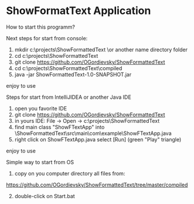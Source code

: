 # ShowFormatText Application
How to start this programm?
   
Next steps for start from console:
1. mkdir c:\projects\ShowFormattedText \\or another name directory folder
2. cd c:\projects\ShowFormattedText
3. git clone https://github.com/OGordievsky/ShowFormattedText
4. cd c:\projects\ShowFormattedText\compiled
5. java -jar ShowFormattedText-1.0-SNAPSHOT.jar
   
enjoy to use

Steps for start from IntelliJIDEA or another Java IDE
1. open you favorite IDE
2. git clone https://github.com/OGordievsky/ShowFormattedText
3. in yours IDE: File -> Open -> c:\projects\ShowFormattedText
4. find main class "ShowFTextApp" into \ShowFormattedText\src\main\com\example\ShowFTextApp.java
5. right click on ShowFTextApp.java select [Run] (green "Play" triangle)

enjoy to use

Simple way to start from OS
1. copy on you computer directory all files from:

https://github.com/OGordievsky/ShowFormattedText/tree/master/compiled

2. double-click on Start.bat
